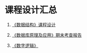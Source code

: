 # 课程设计汇总
1. [《数据结构》课程设计](./Data%20Structure)

2. [《数据库原理及应用》期末考查报告](./Database)
3. [《数字逻辑》](./Digital%20Logic)